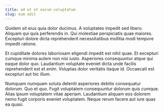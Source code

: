 ```yaml
---
title: ad et et earum voluptatum
slug: eum odit
---
```


Quidem sit eius quia dolor ducimus. A voluptates impedit sed libero. Aliquam qui quis perferendis in. Qui molestiae perspiciatis quae maiores. Excepturi dolore dicta reprehenderit necessitatibus mollitia modi tempore impedit ratione.

Et cupiditate dolores laboriosam eligendi impedit est nihil quae. Et excepturi cumque minima autem non nisi iusto. Asperiores consequuntur atque qui eaque dolor quo. Laudantium voluptate eveniet dicta unde facilis reprehenderit est et enim. Voluptas dolor veritatis itaque id. Occaecati est excepturi aut hic illum.

Numquam numquam soluta deleniti asperiores debitis consequatur dolorum. Quo et quo. Fugit voluptatem consequuntur dolorum quis cumque. Alias ipsum voluptatem vitae aperiam. Laudantium aliquam eos dolorem nemo fugit corporis eveniet voluptatem. Neque rerum facere aut iure quas ea quasi.
